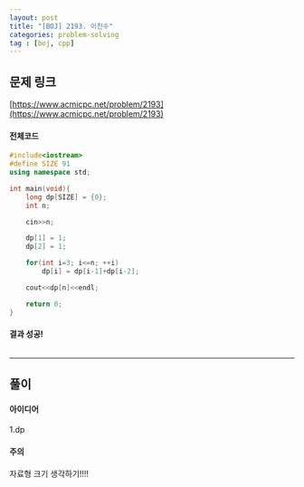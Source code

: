 ```yaml
---
layout: post
title: "[BOJ] 2193. 이친수"
categories: problem-solving
tag : [boj, cpp]
---
```


## 문제 링크<br>
 [https://www.acmicpc.net/problem/2193](https://www.acmicpc.net/problem/2193)<br>

#### 전체코드<br>
```cpp
#include<iostream>
#define SIZE 91
using namespace std;

int main(void){
    long dp[SIZE] = {0};
    int n;

    cin>>n;

    dp[1] = 1;
    dp[2] = 1;

    for(int i=3; i<=n; ++i)
        dp[i] = dp[i-1]+dp[i-2];

    cout<<dp[n]<<endl;

    return 0;
}
```

#### 결과 성공!<br>
![]()

---

## 풀이<br>

#### 아이디어 <br>
1.dp<br>

#### 주의 <br> 

자료형 크기 생각하기!!!! 
